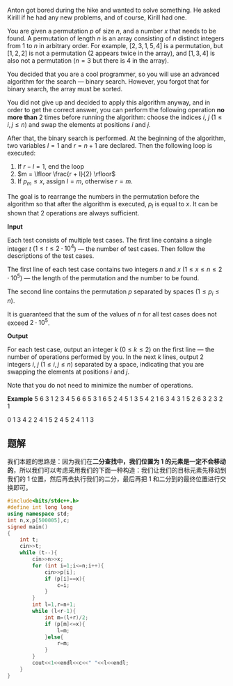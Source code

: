 Anton got bored during the hike and wanted to solve something. He asked Kirill if he had any new problems, and of course, Kirill had one.

You are given a permutation $p$ of size $n$, and a number $x$ that needs to be found. A permutation of length $n$ is an array consisting of $n$ distinct integers from $1$ to $n$ in arbitrary order. For example, $[2,3,1,5,4]$ is a permutation, but $[1,2,2]$ is not a permutation ($2$ appears twice in the array), and $[1,3,4]$ is also not a permutation ($n=3$ but there is $4$ in the array).

You decided that you are a cool programmer, so you will use an advanced algorithm for the search — binary search. However, you forgot that for binary search, the array must be sorted.

You did not give up and decided to apply this algorithm anyway, and in order to get the correct answer, you can perform the following operation **no more than** $2$ times before running the algorithm: choose the indices $i$, $j$ ($1\le i, j \le n$) and swap the elements at positions $i$ and $j$.

After that, the binary search is performed. At the beginning of the algorithm, two variables $l = 1$ and $r = n + 1$ are declared. Then the following loop is executed:

1.  If $r - l = 1$, end the loop
2.  $m = \lfloor \frac{r + l}{2} \rfloor$
3.  If $p_m \le x$, assign $l = m$, otherwise $r = m$.

The goal is to rearrange the numbers in the permutation before the algorithm so that after the algorithm is executed, $p_l$ is equal to $x$. It can be shown that $2$ operations are always sufficient.

**Input**

Each test consists of multiple test cases. The first line contains a single integer $t$ ($1 \le t \le 2\cdot 10^4$) — the number of test cases. Then follow the descriptions of the test cases.

The first line of each test case contains two integers $n$ and $x$ ($1 \le x \le n \le 2\cdot 10^5$) — the length of the permutation and the number to be found.

The second line contains the permutation $p$ separated by spaces ($1 \le p_i \le n$).

It is guaranteed that the sum of the values of $n$ for all test cases does not exceed $2\cdot 10^5$.

**Output**

For each test case, output an integer $k$ ($0 \le k \le 2$) on the first line — the number of operations performed by you. In the next $k$ lines, output $2$ integers $i$, $j$ ($1 \le i, j \le n$) separated by a space, indicating that you are swapping the elements at positions $i$ and $j$.

Note that you do not need to minimize the number of operations.

**Example**
5
6 3
1 2 3 4 5 6
6 5
3 1 6 5 2 4
5 1
3 5 4 2 1
6 3
4 3 1 5 2 6
3 2
3 2 1

0
1
3 4
2
2 4
1 5
2
4 5
2 4
1
1 3

## 题解
我们本题的思路是：因为我们在**二分查找中，我们位置为 1 的元素是一定不会移动的**，所以我们可以考虑采用我们的下面一种构造：我们让我们的目标元素先移动到我们的 1 位置，然后再去执行我们的二分，最后再把 1 和二分到的最终位置进行交换即可。
```cpp
#include<bits/stdc++.h>
#define int long long
using namespace std;
int n,x,p[500005],c;
signed main()
{
	int t;
	cin>>t;
	while (t--){
		cin>>n>>x;
		for (int i=1;i<=n;i++){
			cin>>p[i];
			if (p[i]==x){
				c=i;
			}
		}
		int l=1,r=n+1;
		while (l<r-1){
			int m=(l+r)/2;
			if (p[m]<=x){
				l=m;
			}else{
				r=m;
			}
		}
		cout<<1<<endl<<c<<" "<<l<<endl;
	}
}
```